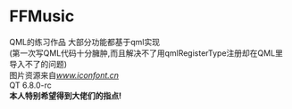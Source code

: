 # FFMusic
QML的练习作品
大部分功能都基于qml实现  
(第一次写QML代码十分臃肿,而且解决不了用qmlRegisterType注册却在QML里导入不了的问题)  
图片资源来自*www.iconfont.cn*  
QT 6.8.0-rc  
**本人特别希望得到大佬们的指点!**
